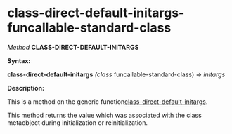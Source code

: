 class-direct-default-initargs-funcallable-standard-class
========================================================

*Method* **CLASS-DIRECT-DEFAULT-INITARGS**

**Syntax:**

**class-direct-default-initargs** *(class* funcallable-standard-class) => *initargs*

**Description:**

This is a method on the generic function[class-direct-default-initargs](/meta-object-protocol/class-direct-default-initargs).

This method returns the value which was associated with the class metaobject during initialization or reinitialization.
